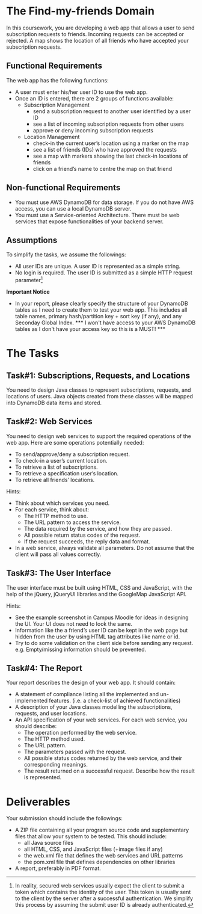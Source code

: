 # The Find-my-friends Domain

In this coursework, you are developing a web app that allows a user to send subscription requests to friends. Incoming requests can be accepted or rejected. A map shows the location of all friends who have accepted your subscription requests.

## Functional Requirements

The web app has the following functions:
* A user must enter his/her user ID to use the web app.
* Once an ID is entered, there are 2 groups of functions available:
	* Subscription Management
		* send a subscription request to another user identified by a user ID
		* see a list of incoming subscription requests from other users
		* approve or deny incoming subscription requests
	* Location Management
		* check-in the current user’s location using a marker on the map
		* see a list of friends (IDs) who have approved the requests
		* see a map with markers showing the last check-in locations of friends
		* click on a friend’s name to centre the map on that friend

## Non-functional Requirements

* You must use AWS DynamoDB for data storage. If you do not have AWS access, you can use a local DynamoDB server.
* You must use a Service-oriented Architecture. There must be web services that expose functionalities of your backend server.

## Assumptions

To simplify the tasks, we assume the followings:
* All user IDs are unique. A user ID is represented as a simple string.
* No login is required. The user ID is submitted as a simple HTTP request parameter[^1]

**Important Notice**
- In your report, please clearly specify the structure of your DynamoDB   tables as I need to create them to test your web app. This includes all   table names, primary hash/partition key + sort key (if any), and any   Seconday Global Index. *** I won't have access to your AWS DynamoDB tables as I don't have your access key so this is a MUST! ***

# The Tasks

## Task#1: Subscriptions, Requests, and Locations

You need to design Java classes to represent subscriptions, requests, and locations of users. Java objects created from these classes will be mapped into DynamoDB data items and stored.

## Task#2: Web Services

You need to design web services to support the required operations of the web app. Here are some operations potentially needed:
* To send/approve/deny a subscription request.
* To check-in a user’s current location.
* To retrieve a list of subscriptions.
* To retrieve a specification user’s location.
* To retrieve all friends’ locations.

Hints:
* Think about which services you need.
* For each service, think about:
	* The HTTP method to use.
	* The URL pattern to access the service.
	* The data required by the service, and how they are passed.
	* All possible return status codes of the request.
	* If the request succeeds, the reply data and format.
* In a web service, always validate all parameters. Do not assume that the client will pass all values correctly.

## Task#3: The User Interface

The user interface must be built using HTML, CSS and JavaScript, with the help of the jQuery, jQueryUI libraries and the GoogleMap JavaScript API.

Hints:
* See the example screenshot in Campus Moodle for ideas in designing the UI. Your UI does not need to look the same.
* Information like the a friend’s user ID can be kept in the web page but hidden from the user by using HTML tag attributes like name or id.
* Try to do some validation on the client side before sending any request. e.g. Empty/missing information should be prevented.

## Task#4: The Report

Your report describes the design of your web app. It should contain:
* A statement of compliance  listing all the implemented and un-implemented features. (i.e. a check-list of achieved functionalities)
* A description of your Java classes modelling the subscriptions, requests, and user locations.
* An API specification of your web services. For each web service, you should describe:
	* The operation performed by the web service.
	* The HTTP method used.
	* The URL pattern.
	* The parameters passed with the request.
	* All possible status codes returned by the web service, and their corresponding meanings.
	* The result returned on a successful request. Describe how the result is represented.

# Deliverables

Your submission should include the followings:
* A ZIP file containing all your program source code and supplementary files that allow your system to be tested. This should include:
	* all Java source files
	* all HTML, CSS, and JavaScript files (+image files if any)
	* the web.xml file that defines the web services and URL patterns
	* the pom.xml file that defines dependencies on other libraries
* A report, preferably in PDF format.

[^1]: In reality, secured web services usually expect the client to submit a token which contains the identity of the user. This token is usually sent to the client by the server after a successful authentication. We simplify this process by assuming the submit user ID is already authenticated.